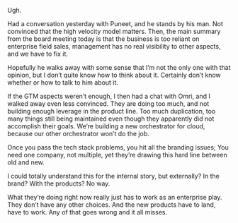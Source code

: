 Ugh.

Had a conversation yesterday with Puneet, and he stands by his man. Not convinced that the high velocity model matters. Then, the main summary from the board meeting today is that the business is too reliant on enterprise field sales, management has no real visibility to other aspects, and we have to fix it.

Hopefully he walks away with some sense that I’m not the only one with that opinion, but I don’t quite know how to think about it. Certainly don’t know whether or how to talk to him about it.

If the GTM aspects weren’t enough, I then had a chat with Omri, and I walked away even less convinced. They are doing too much, and not building enough leverage in the product line. Too much duplication, too many things still being maintained even though they apparently did not accomplish their goals. We’re building a new orchestrator for cloud, because our other orchestrator won’t do the job.

Once you pass the tech stack problems, you hit all the branding issues; You need one company, not multiple, yet they’re drawing this hard line between old and new. 

I could totally understand this for the internal story, but externally? In the brand? With the products? No way.

What they’re doing right now really just has to work as an enterprise play. They don’t have any other choices. And the new products have to land, have to work. Any of that goes wrong and it all misses.
